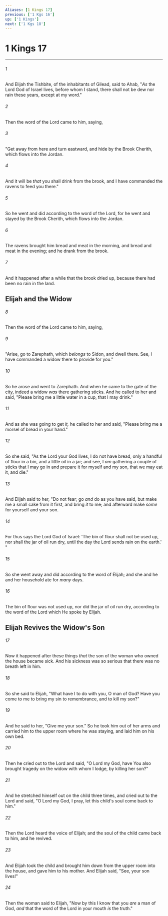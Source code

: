 ```yaml
---
Aliases: [1 Kings 17]
previous: ['1 Kgs 16']
up: ['1 Kings']
next: ['1 Kgs 18']
---
```

# 1 Kings 17

***


###### 1 
And Elijah the Tishbite, of the inhabitants of Gilead, said to Ahab, "_As_ the Lord God of Israel lives, before whom I stand, there shall not be dew nor rain these years, except at my word." 

###### 2 
Then the word of the Lord came to him, saying, 

###### 3 
"Get away from here and turn eastward, and hide by the Brook Cherith, which flows into the Jordan. 

###### 4 
And it will be _that_ you shall drink from the brook, and I have commanded the ravens to feed you there." 

###### 5 
So he went and did according to the word of the Lord, for he went and stayed by the Brook Cherith, which flows into the Jordan. 

###### 6 
The ravens brought him bread and meat in the morning, and bread and meat in the evening; and he drank from the brook. 

###### 7 
And it happened after a while that the brook dried up, because there had been no rain in the land.

## Elijah and the Widow 

###### 8 
Then the word of the Lord came to him, saying, 

###### 9 
"Arise, go to Zarephath, which _belongs_ to Sidon, and dwell there. See, I have commanded a widow there to provide for you." 

###### 10 
So he arose and went to Zarephath. And when he came to the gate of the city, indeed a widow _was_ there gathering sticks. And he called to her and said, "Please bring me a little water in a cup, that I may drink." 

###### 11 
And as she was going to get _it,_ he called to her and said, "Please bring me a morsel of bread in your hand." 

###### 12 
So she said, "As the Lord your God lives, I do not have bread, only a handful of flour in a bin, and a little oil in a jar; and see, I _am_ gathering a couple of sticks that I may go in and prepare it for myself and my son, that we may eat it, and die." 

###### 13 
And Elijah said to her, "Do not fear; go _and_ do as you have said, but make me a small cake from it first, and bring _it_ to me; and afterward make _some_ for yourself and your son. 

###### 14 
For thus says the Lord God of Israel: 'The bin of flour shall not be used up, nor shall the jar of oil run dry, until the day the Lord sends rain on the earth.' " 

###### 15 
So she went away and did according to the word of Elijah; and she and he and her household ate for _many_ days. 

###### 16 
The bin of flour was not used up, nor did the jar of oil run dry, according to the word of the Lord which He spoke by Elijah.

## Elijah Revives the Widow's Son 

###### 17 
Now it happened after these things _that_ the son of the woman who owned the house became sick. And his sickness was so serious that there was no breath left in him. 

###### 18 
So she said to Elijah, "What have I to do with you, O man of God? Have you come to me to bring my sin to remembrance, and to kill my son?" 

###### 19 
And he said to her, "Give me your son." So he took him out of her arms and carried him to the upper room where he was staying, and laid him on his own bed. 

###### 20 
Then he cried out to the Lord and said, "O Lord my God, have You also brought tragedy on the widow with whom I lodge, by killing her son?" 

###### 21 
And he stretched himself out on the child three times, and cried out to the Lord and said, "O Lord my God, I pray, let this child's soul come back to him." 

###### 22 
Then the Lord heard the voice of Elijah; and the soul of the child came back to him, and he revived. 

###### 23 
And Elijah took the child and brought him down from the upper room into the house, and gave him to his mother. And Elijah said, "See, your son lives!" 

###### 24 
Then the woman said to Elijah, "Now by this I know that you _are_ a man of God, _and_ that the word of the Lord in your mouth _is_ the truth."

